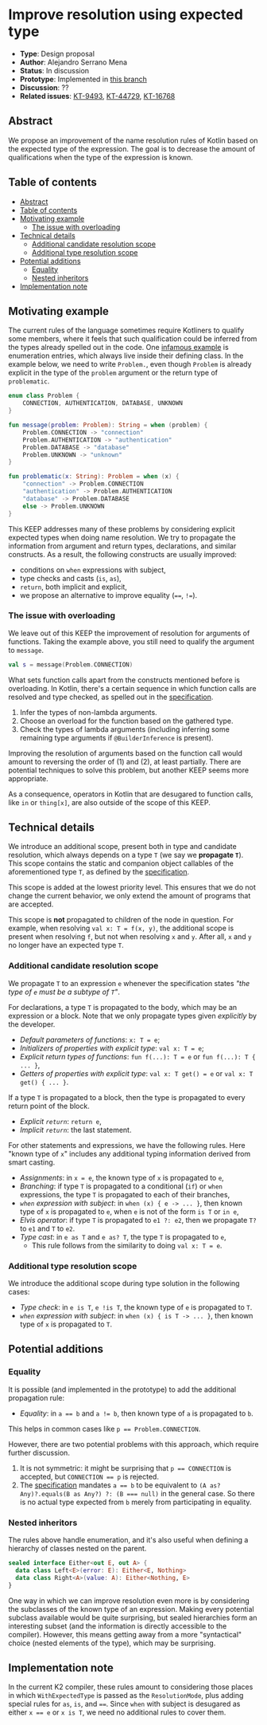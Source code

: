# Improve resolution using expected type

* **Type**: Design proposal
* **Author**: Alejandro Serrano Mena
* **Status**: In discussion
* **Prototype**: Implemented in [this branch](https://github.com/JetBrains/kotlin/compare/rr/serras/improved-resolution-expected-type)
* **Discussion**: ??
* **Related issues**: [KT-9493](https://youtrack.jetbrains.com/issue/KT-9493/Allow-short-enum-names-in-when-expressions), [KT-44729](https://youtrack.jetbrains.com/issue/KT-44729/Context-sensitive-resolution), [KT-16768](https://youtrack.jetbrains.com/issue/KT-16768/Context-sensitive-resolution-prototype-Resolve-unqualified-enum-constants-based-on-expected-type)

## Abstract

We propose an improvement of the name resolution rules of Kotlin based on the expected type of the expression. The goal is to decrease the amount of qualifications when the type of the expression is known.

## Table of contents

* [Abstract](#abstract)
* [Table of contents](#table-of-contents)
* [Motivating example](#motivating-example)
    * [The issue with overloading](#the-issue-with-overloading)
* [Technical details](#technical-details)
    * [Additional candidate resolution scope](#additional-candidate-resolution-scope)
    * [Additional type resolution scope](#additional-type-resolution-scope)
* [Potential additions](#potential-additions)
    * [Equality](#equality)
    * [Nested inheritors](#nested-inheritors)
* [Implementation note](#implementation-note)

## Motivating example

The current rules of the language sometimes require Kotliners to qualify some members, where it feels that such qualification could be inferred from the types already spelled out in the code. One [infamous example](https://youtrack.jetbrains.com/issue/KT-9493/Allow-short-enum-names-in-when-expressions) is enumeration entries, which always live inside their defining class. In the example below, we need to write `Problem.`, even though `Problem` is already explicit in the type of the `problem` argument or the return type of `problematic`.

```kotlin
enum class Problem {
    CONNECTION, AUTHENTICATION, DATABASE, UNKNOWN
}

fun message(problem: Problem): String = when (problem) {
    Problem.CONNECTION -> "connection"
    Problem.AUTHENTICATION -> "authentication"
    Problem.DATABASE -> "database"
    Problem.UNKNOWN -> "unknown"
}

fun problematic(x: String): Problem = when (x) {
    "connection" -> Problem.CONNECTION
    "authentication" -> Problem.AUTHENTICATION
    "database" -> Problem.DATABASE
    else -> Problem.UNKNOWN
}
```

This KEEP addresses many of these problems by considering explicit expected types when doing name resolution. We try to propagate the information from argument and return types, declarations, and similar constructs. As a result, the following constructs are usually improved:

* conditions on `when` expressions with subject,
* type checks and casts (`is`, `as`),
* `return`, both implicit and explicit,
* we propose an alternative to improve equality (`==`, `!=`).

### The issue with overloading

We leave out of this KEEP the improvement of resolution for arguments of functions. Taking the example above, you still need to qualify the argument to `message`.

```kotlin
val s = message(Problem.CONNECTION)
```

What sets function calls apart from the constructs mentioned before is overloading. In Kotlin, there's a certain sequence in which function calls are resolved and type checked, as spelled out in the [specification](https://kotlinlang.org/spec/overload-resolution.html#overload-resolution).

1. Infer the types of non-lambda arguments.
2. Choose an overload for the function based on the gathered type.
3. Check the types of lambda arguments (including inferring some remaining type arguments if `@BuilderInference` is present).

Improving the resolution of arguments based on the function call would amount to reversing the order of (1) and (2), at least partially. There are potential techniques to solve this problem, but another KEEP seems more appropriate.

As a consequence, operators in Kotlin that are desugared to function calls, like `in` or `thing[x]`, are also outside of the scope of this KEEP.

## Technical details

We introduce an additional scope, present both in type and candidate resolution, which always depends on a type `T` (we say we **propagate `T`**). This scope contains the static and companion object callables of the aforementioned type `T`, as defined by the [specification](https://kotlinlang.org/spec/overload-resolution.html#call-with-an-explicit-type-receiver).

This scope is added at the lowest priority level. This ensures that we do not change the current behavior, we only extend the amount of programs that are accepted.

This scope is **not** propagated to children of the node in question. For example, when resolving `val x: T = f(x, y)`, the additional scope is present when resolving `f`, but not when resolving `x` and `y`. After all, `x` and `y` no longer have an expected type `T`.

### Additional candidate resolution scope

We propagate `T` to an expression `e` whenever the specification states _"the type of `e` must be a subtype of `T`"_. 

For declarations, a type `T` is propagated to the body, which may be an expression or a block. Note that we only propagate types given _explicitly_ by the developer.

* _Default parameters of functions_: `x: T = e`;
* _Initializers of properties with explicit type_: `val x: T = e`;
* _Explicit return types of functions_: `fun f(...): T = e` or `fun f(...): T { ... }`,
* _Getters of properties with explicit type_: `val x: T get() = e` or `val x: T get() { ... }`.

If a type `T` is propagated to a block, then the type is propagated to every return point of the block.

* _Explicit `return`_: `return e`,
* _Implicit `return`_: the last statement.

For other statements and expressions, we have the following rules. Here "known type of `x`" includes any additional typing information derived from smart casting.

* _Assignments_: in `x = e`, the known type of `x` is propagated to `e`,
* _Branching_: if type `T` is propagated to a conditional (`if`) or `when` expressions, the type `T` is propagated to each of their branches,
* _`when` expression with subject_: in `when (x) { e -> ... }`, then known type of `x` is propagated to `e`, when `e` is not of the form `is T` or `in e`,
* _Elvis operator_: if type `T` is propagated to `e1 ?: e2`, then we propagate `T?` to `e1` and `T` to `e2`.
* _Type cast_: in `e as T` and `e as? T`, the type `T` is propagated to `e`,
    * This rule follows from the similarity to doing `val x: T = e`.

### Additional type resolution scope

We introduce the additional scope during type solution in the following cases:

* _Type check_: in `e is T`, `e !is T`, the known type of `e` is propagated to `T`.
* _`when` expression with subject_: in `when (x) { is T -> ... }`, then known type of `x` is propagated to `T`.

## Potential additions

### Equality

It is possible (and implemented in the prototype) to add the additional propagation rule:

* _Equality_: in `a == b` and `a != b`, then known type of `a` is propagated to `b`.

This helps in common cases like `p == Problem.CONNECTION`.

However, there are two potential problems with this approach, which require further discussion.

1. It is not symmetric: it might be surprising that `p == CONNECTION` is accepted, but `CONNECTION == p` is rejected.
2. The [specification](https://kotlinlang.org/spec/expressions.html#value-equality-expressions) mandates `a == b` to be equivalent to `(A as? Any)?.equals(B as Any?) ?: (B === null)` in the general case. So there is no actual type expected from `b` merely from participating in equality.

### Nested inheritors

The rules above handle enumeration, and it's also useful when defining a hierarchy of classes nested on the parent.

```kotlin
sealed interface Either<out E, out A> {
  data class Left<E>(error: E): Either<E, Nothing>
  data class Right<A>(value: A): Either<Nothing, E>
}
```

One way in which we can improve resolution even more is by considering the subclasses of the known type of an expression. Making every potential subclass available would be quite surprising, but sealed hierarchies form an interesting subset (and the information is directly accessible to the compiler). However, this means getting away from a more "syntactical" choice (nested elements of the type), which may be surprising.

## Implementation note

In the current K2 compiler, these rules amount to considering those places in which `WithExpectedType` is passed as the `ResolutionMode`, plus adding special rules for `as`, `is`, and `==`. Since `when` with subject is desugared as either `x == e` or `x is T`, we need no additional rules to cover them.
